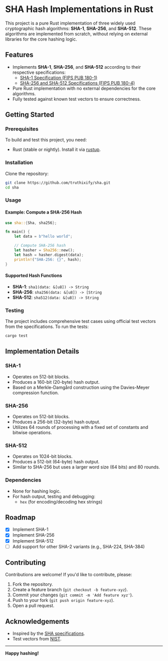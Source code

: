 # SHA Hash Implementations in Rust

This project is a pure Rust implementation of three widely used cryptographic hash algorithms: **SHA-1**, **SHA-256**, and **SHA-512**. These algorithms are implemented from scratch, without relying on external libraries for the core hashing logic.

## Features

- Implements **SHA-1**, **SHA-256**, and **SHA-512** according to their respective specifications:
  - [SHA-1 Specification (FIPS PUB 180-1)](https://csrc.nist.gov/publications/detail/fips/180/1/archive/1995-04-17)
  - [SHA-256 and SHA-512 Specifications (FIPS PUB 180-4)](https://nvlpubs.nist.gov/nistpubs/FIPS/NIST.FIPS.180-4.pdf)
- Pure Rust implementation with no external dependencies for the core algorithms.
- Fully tested against known test vectors to ensure correctness.

## Getting Started

### Prerequisites

To build and test this project, you need:

- Rust (stable or nightly). Install it via [rustup](https://rustup.rs/).

### Installation

Clone the repository:
```bash
git clone https://github.com/truthixify/sha.git
cd sha
```

### Usage

#### Example: Compute a SHA-256 Hash

```rust
use sha::{Sha, sha256};

fn main() {
    let data = b"hello world";

    // Compute SHA-256 hash
    let hasher = Sha256::new();
    let hash = hasher.digest(data);
    println!("SHA-256: {}", hash);
}
```

#### Supported Hash Functions

- **SHA-1**: `sha1(data: &[u8]) -> String`
- **SHA-256**: `sha256(data: &[u8]) -> [String`
- **SHA-512**: `sha512(data: &[u8]) -> String`

### Testing

The project includes comprehensive test cases using official test vectors from the specifications. To run the tests:

```bash
cargo test
```

## Implementation Details

### SHA-1
- Operates on 512-bit blocks.
- Produces a 160-bit (20-byte) hash output.
- Based on a Merkle-Damgård construction using the Davies-Meyer compression function.

### SHA-256
- Operates on 512-bit blocks.
- Produces a 256-bit (32-byte) hash output.
- Utilizes 64 rounds of processing with a fixed set of constants and bitwise operations.

### SHA-512
- Operates on 1024-bit blocks.
- Produces a 512-bit (64-byte) hash output.
- Similar to SHA-256 but uses a larger word size (64 bits) and 80 rounds.

### Dependencies

- None for hashing logic.
- For hash output, testing and debugging:
  - `hex` (for encoding/decoding hex strings)

## Roadmap

- [x] Implement SHA-1
- [x] Implement SHA-256
- [x] Implement SHA-512
- [ ] Add support for other SHA-2 variants (e.g., SHA-224, SHA-384)

## Contributing

Contributions are welcome! If you'd like to contribute, please:

1. Fork the repository.
2. Create a feature branch (`git checkout -b feature-xyz`).
3. Commit your changes (`git commit -m 'Add feature xyz'`).
4. Push to your fork (`git push origin feature-xyz`).
5. Open a pull request.

## Acknowledgements

- Inspired by the [SHA specifications](https://nvlpubs.nist.gov/nistpubs/FIPS/NIST.FIPS.180-4.pdf).
- Test vectors from [NIST](https://csrc.nist.gov/projects/cryptographic-algorithm-validation-program).

---
**Happy hashing!**